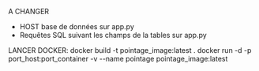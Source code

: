 A CHANGER 
* HOST base de données sur app.py
* Requêtes SQL suivant les champs de la tables sur app.py

LANCER DOCKER:
docker build -t pointage_image:latest .
docker run -d -p port_host:port_container -v --name pointage pointage_image:latest
